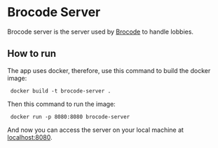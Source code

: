 # Brocode Server

Brocode server is the server used by [Brocode](https://github.com/AdrienDhmx/Brocode) to handle lobbies.

## How to run

The app uses docker, therefore, use this command to build the docker image:
```shell  
 docker build -t brocode-server .  
```  

Then this command to run the image:

```shell  
 docker run -p 8080:8080 brocode-server  
```  

And now you can access the server on your local machine at [localhost:8080](http://localhost:8080/).